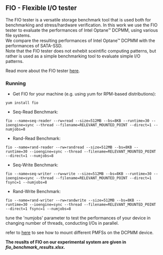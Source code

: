 ## FIO - Flexible I/O tester
The FIO tester is a versatile storage benchmark tool that is used both for benchmarking and stress/hardware verification.
In this work we use the FIO tester to evaluate the performances of Intel Optane™ DCPMM, using various file systems. \
We compare the resulting performances of Intel Optane™ DCPMM with the performances of SATA-SSD. \
Note that the FIO tester does not exhebit sceintific computing patterns, but rather is used as a simple benchmarking tool to evaluate simple I/O patterns.

Read more about the FIO tester [here](https://fio.readthedocs.io/en/latest/fio_doc.html). 

### Running
- Get FIO for your machine (e.g. using yum for RPM-based distributions):
```
yum install fio
```
- Seq-Read Benchmark:
```
fio --name=seq-reader --rw=read --size=512MB --bs=8KB --runtime=30 --ioengine=sync --thread --filename=RELEVANT_MOUNTED_POINT --direct=1 --numjobs=8
```
- Rand-Read Benchmark:
```
fio --name=rand-reader --rw=randread --size=512MB --bs=8KB --runtime=30 --ioengine=sync --thread --filename=RELEVANT_MOUNTED_POINT --direct=1 --numjobs=8
```
- Seq-Write Benchmark:
```
fio --name=seq-writer --rw=write --size=512MB --bs=8KB --runtime=30 --ioengine=sync --thread --filename=RELEVANT_MOUNTED_POINT --direct=1 fsync=1 --numjobs=8
```
- Rand-Write Benchmark:
```
fio --name=rand-writer --rw=randwrite --size=512MB --bs=8KB --runtime=30 --ioengine=sync --thread --filename=RELEVANT_MOUNTED_POINT --direct=1 fsync=1 --numjobs=8
```
tune the 'numjobs' parameter to test the performances of your device in changing number of threads, conducting I/Os in parallel. 

refer to [here](https://github.com/Scientific-Computing-Lab-NRCN/StoringStorage/blob/main/NVRAM_Persistent_Memory_FSs/README.md#mount-pmfss-to-dcpmm-namespace) to see how to mount different PMFSs on the DCPMM device.

**The reuslts of FIO on our experimental system are given in *fio_benchmark_results.xlsx*.**
